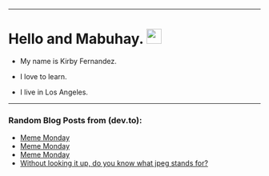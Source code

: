 
<img src="https://komarev.com/ghpvc/?username=kirbygit&style=flat-square&color=blue" alt=""/>

---
<h1>
  Hello and Mabuhay.
  <img src="https://media.giphy.com/media/hvRJCLFzcasrR4ia7z/giphy.gif" width="30px"/>
</h1>

- My name is Kirby Fernandez.

- I love to learn.

- I live in Los Angeles.

---

### Random Blog Posts from (dev.to):
<!-- BLOG-POST-LIST:START -->
- [Meme Monday](https://dev.to/ben/meme-monday-hc2)
- [Meme Monday](https://dev.to/ben/meme-monday-44dh)
- [Meme Monday](https://dev.to/ben/meme-monday-47e2)
- [Without looking it up, do you know what jpeg stands for?](https://dev.to/ben/without-looking-it-up-do-you-know-what-jpeg-stands-for-17bp)
<!-- BLOG-POST-LIST:END -->
